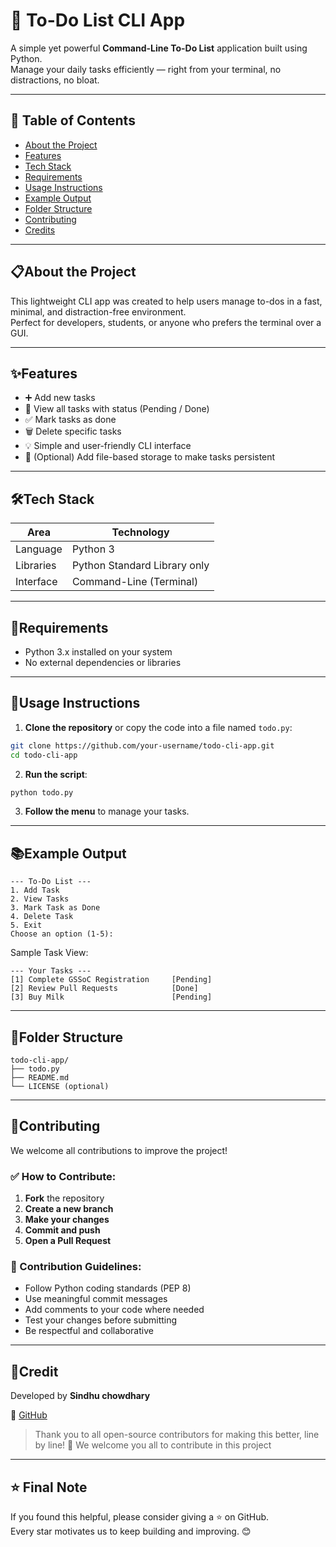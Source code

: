 # 📝 To-Do List CLI App

A simple yet powerful **Command-Line To-Do List** application built using Python.  
Manage your daily tasks efficiently — right from your terminal, no distractions, no bloat.

---

## 📌 Table of Contents

- [About the Project](#📋about-the-project)  
- [Features](#✨features)  
- [Tech Stack](#🛠️tech-stack)  
- [Requirements](#📅requirements)  
- [Usage Instructions](#🚀usage-instructions)  
- [Example Output](#📚example-output)  
- [Folder Structure](#📂folder-structure)  
- [Contributing](#🤝contributing)  
- [Credits](#🙌credit)

---

## 📋About the Project

This lightweight CLI app was created to help users manage to-dos in a fast, minimal, and distraction-free environment.  
Perfect for developers, students, or anyone who prefers the terminal over a GUI.

---

## ✨Features

- ➕ Add new tasks  
- 👀 View all tasks with status (Pending / Done)  
- ✅ Mark tasks as done  
- 🗑️ Delete specific tasks  
- 💡 Simple and user-friendly CLI interface  
- 💾 (Optional) Add file-based storage to make tasks persistent

---

## 🛠️Tech Stack

| Area       | Technology           |
|------------|-----------------------|
| Language   | Python 3              |
| Libraries  | Python Standard Library only |
| Interface  | Command-Line (Terminal) |

---

## 📅Requirements

- Python 3.x installed on your system  
- No external dependencies or libraries

---

## 🚀Usage Instructions

1. **Clone the repository** or copy the code into a file named `todo.py`:

```bash
git clone https://github.com/your-username/todo-cli-app.git
cd todo-cli-app
```

2. **Run the script**:

```bash
python todo.py
```

3. **Follow the menu** to manage your tasks.

---

## 📚Example Output

```
--- To-Do List ---
1. Add Task
2. View Tasks
3. Mark Task as Done
4. Delete Task
5. Exit
Choose an option (1-5): 
```

Sample Task View:
```
--- Your Tasks ---
[1] Complete GSSoC Registration     [Pending]
[2] Review Pull Requests            [Done]
[3] Buy Milk                        [Pending]
```

---

## 📂Folder Structure

```
todo-cli-app/
├── todo.py
├── README.md
└── LICENSE (optional)
```

---

## 🤝Contributing

We welcome all contributions to improve the project!

### ✅ How to Contribute:

1. **Fork** the repository  
2. **Create a new branch**  
3. **Make your changes**  
4. **Commit and push**  
5. **Open a Pull Request**

### 🧾 Contribution Guidelines:

- Follow Python coding standards (PEP 8)  
- Use meaningful commit messages  
- Add comments to your code where needed  
- Test your changes before submitting  
- Be respectful and collaborative

---

## 🙌Credit 

Developed  by **Sindhu chowdhary**  
 
🔗 [GitHub](https://github.com/Sindhuchowdhary23)



> Thank you to all open-source contributors for making this better, line by line! 🚀
We welcome you all to contribute in this project

---

## ⭐ Final Note

If you found this helpful, please consider giving a ⭐ on GitHub.  
Every star motivates us to keep building and improving. 😊



